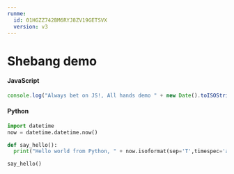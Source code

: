 ```yaml
---
runme:
  id: 01HGZZ742BM6RYJ8ZV19GETSVX
  version: v3
---
```


# Shebang demo

#### JavaScript

```js {"id":"01HGZZ742BM6RYJ8ZV166Y3A4D","name":"demo-js","terminalRows":"2"}
console.log("Always bet on JS!, All hands demo " + new Date().toISOString())

```

#### Python

```py {"id":"01HG7EGG30W7YJNT6C083GVANW","name":"demo-py","terminalRows":"2"}
import datetime
now = datetime.datetime.now()

def say_hello():
  print("Hello world from Python, " + now.isoformat(sep='T',timespec='auto'))

say_hello()

```